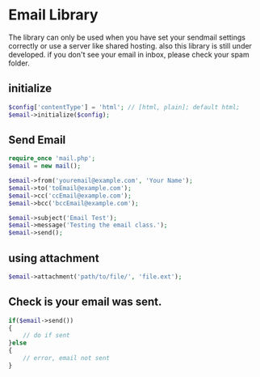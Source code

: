 # Email Library
The library can only be used when you have set your sendmail settings correctly or use a server like shared hosting. also this library is still under developed. if you don't see your email in inbox, please check your spam folder.

## initialize
```php
$config['contentType'] = 'html'; // [html, plain]; default html;
$email->initialize($config);
```

## Send Email
```php
require_once 'mail.php';
$email = new mail();

$email->from('youremail@example.com', 'Your Name');
$email->to('toEmail@example.com');
$email->cc('ccEmail@example.com');
$email->bcc('bccEmail@example.com');

$email->subject('Email Test');
$email->message('Testing the email class.');
$email->send();
```

## using attachment
```php
$email->attachment('path/to/file/', 'file.ext');

``` 

## Check is your email was sent.
```php
if($email->send())
{
	// do if sent
}else
{
	// error, email not sent
}
``` 



